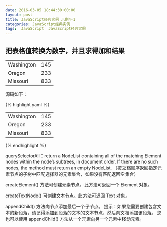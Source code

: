 ```yaml
---
date: 2016-03-05 18:44:30+00:00
layout: post
title: JavaScript经典实例 示例4-1
categories: JavaScript经典实例
tags:  JavaScript  JavaScript经典实例
---
```


把表格值转换为数字，并且求得加和结果
----------------

<html xmlns="http://www.w3.org/1999/xhtml">
<head>
<title>Accessing numbers in table</title>
<script type="text/javascript">
//<![CDATA[

window.onload = function(){

    var sum = 0;
    
    var dataTable = document.getElementById("table1");
    
    //使用querySelector找到第二列中的所有单元格
    var cells = document.querySelectorAll("td + td");
    
    for(var i = 0; i < cells.length; i++)
        sum += parseFloat(cells[i].firstChild.data);
    
    //现在求和知道到达表的末尾
    var newRow = document.createElement("tr");
    
    //第一个单元格
    var firstCell = document.createElement("td");
    var firstCellText = document.createTextNode("Sum:");
    firstCell.appendChild(firstCellText);
    newRow.appendChild(firstCell);
    
    //带有总和的第二个单元格
    var secondCell = document.createElement("td");
    var secondCellText = document.createTextNode(sum);
    secondCell.appendChild(secondCellText);
    newRow.appendChild(secondCell);
    
    //给表添加行
    dataTable.appendChild(newRow);
        
}

//--><!]]>
</script>
</head>
<body>
<table id = "table1">
    <tr>
        <td>Washington</td><td>145</td>
    </tr>
    <tr>
        <td>Oregon</td><td>233</td>
    </tr>
    <tr>
        <td>Missouri</td><td>833</td>
    </tr>
</table>
</body>
</html>


源码如下：

{% highlight yaml %} 
<!DOCTYPE html>
<html xmlns="http://www.w3.org/1999/xhtml">
<head>
<title>Accessing numbers in table</title>
<script type="text/javascript">
//<![CDATA[

window.onload = function(){

    var sum = 0;
    
    var dataTable = document.getElementById("table1");
    
    //使用querySelector找到第二列中的所有单元格
    var cells = document.querySelectorAll("td + td");
    
    for(var i = 0; i < cells.length; i++)
        sum += parseFloat(cells[i].firstChild.data);
    
    //现在求和知道到达表的末尾
    var newRow = document.createElement("tr");
    
    //第一个单元格
    var firstCell = document.createElement("td");
    var firstCellText = document.createTextNode("Sum:");
    firstCell.appendChild(firstCellText);
    newRow.appendChild(firstCell);
    
    //带有总和的第二个单元格
    var secondCell = document.createElement("td");
    var secondCellText = document.createTextNode(sum);
    secondCell.appendChild(secondCellText);
    newRow.appendChild(secondCell);
    
    //给表添加行
    dataTable.appendChild(newRow);
        
}

//--><!]]>
</script>
</head>
<body>
<table id = "table1">
    <tr>
        <td>Washington</td><td>145</td>
    </tr>
    <tr>
        <td>Oregon</td><td>233</td>
    </tr>
    <tr>
        <td>Missouri</td><td>833</td>
    </tr>
</table>
</body>
</html>
{% endhighlight %}

querySelectorAll：return a NodeList containing all of the matching Element nodes within the node’s subtrees, in document order. If there are no such nodes, the method must return an empty NodeList. （按文档顺序返回指定元素节点的子树中匹配选择器的元素集合，如果没有匹配返回空集合）

createElement() 方法可创建元素节点。此方法可返回一个 Element 对象。

createTextNode() 可创建文本节点。此方法可返回 Text 对象。

appendChild() 方法向节点添加最后一个子节点。
提示：如果您需要创建包含文本的新段落，请记得添加到段落的文本的文本节点，然后向文档添加该段落。
您也可以使用 appendChild() 方法从一个元素向另一个元素中移动元素。

